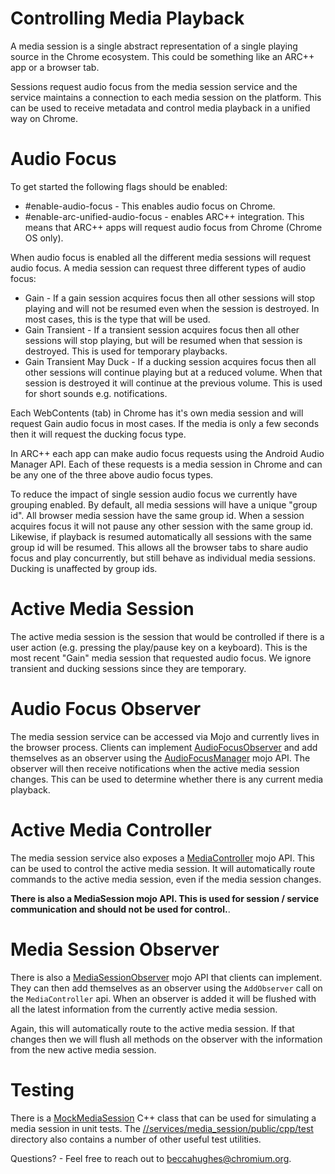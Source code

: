 # Controlling Media Playback

A media session is a single abstract representation of a single playing source
in the Chrome ecosystem. This could be something like an ARC++ app or a browser
tab.

Sessions request audio focus from the media session service and the service
maintains a connection to each media session on the platform. This can be used
to receive metadata and control media playback in a unified way on Chrome.

# Audio Focus

To get started the following flags should be enabled:

* #enable-audio-focus - This enables audio focus on Chrome.
* #enable-arc-unified-audio-focus - enables ARC++ integration. This means that
  ARC++ apps will request audio focus from Chrome (Chrome OS only).

When audio focus is enabled all the different media sessions will request audio
focus. A media session can request three different types of audio focus:

* Gain - If a gain session acquires focus then all other sessions will stop
  playing and will not be resumed even when the session is destroyed. In most
  cases, this is the type that will be used.
* Gain Transient - If a transient session acquires focus then all other sessions
  will stop playing, but will be resumed when that session is destroyed. This is
  used for temporary playbacks.
* Gain Transient May Duck - If a ducking session acquires focus then all other
  sessions will continue playing but at a reduced volume. When that session is
  destroyed it will continue at the previous volume. This is used for short
  sounds e.g. notifications.

Each WebContents (tab) in Chrome has it's own media session and will request
Gain audio focus in most cases. If the media is only a few seconds then it will
request the ducking focus type.

In ARC++ each app can make audio focus requests using the Android Audio Manager
API. Each of these requests is a media session in Chrome and can be any one of
the three above audio focus types.

To reduce the impact of single session audio focus we currently have grouping
enabled. By default, all media sessions will have a unique "group id". All
browser media session have the same group id. When a session acquires focus it
will not pause any other session with the same group id. Likewise, if playback
is resumed automatically all sessions with the same group id will be resumed.
This allows all the browser tabs to share audio focus and play concurrently, but
still behave as individual media sessions. Ducking is unaffected by group ids.

# Active Media Session

The active media session is the session that would be controlled if there is a
user action (e.g. pressing the play/pause key on a keyboard). This is the most
recent "Gain" media session that requested audio focus. We ignore transient and
ducking sessions since they are temporary.

# Audio Focus Observer

The media session service can be accessed via Mojo and currently lives in the
browser process. Clients can implement [AudioFocusObserver](https://cs.chromium.org/chromium/src/services/media_session/public/mojom/media_session.mojom)
and add themselves as an observer using the [AudioFocusManager](https://cs.chromium.org/chromium/src/services/media_session/public/mojom/media_session.mojom)
mojo API. The observer will then receive notifications when the active media
session changes. This can be used to determine whether there is any current
media playback.

# Active Media Controller

The media session service also exposes a [MediaController](https://cs.chromium.org/chromium/src/services/media_session/public/mojom/media_controller.mojom)
mojo API. This can be used to control the active media session. It will
automatically route commands to the active media session, even if the media
session changes.

**There is also a MediaSession mojo API. This is used for session / service
communication and should not be used for control.**.

# Media Session Observer

There is also a [MediaSessionObserver](https://cs.chromium.org/chromium/src/services/media_session/public/mojom/media_session.mojom)
mojo API that clients can implement. They can then add themselves as an observer
using the `AddObserver` call on the `MediaController` api. When an observer is
added it will be flushed with all the latest information from the currently
active media session.

Again, this will automatically route to the active media session. If that
changes then we will flush all methods on the observer with the information from
the new active media session.

# Testing

There is a [MockMediaSession](https://cs.chromium.org/chromium/src/services/media_session/public/cpp/test/mock_media_session.h)
C++ class that can be used for simulating a media session in unit tests. The
[//services/media_session/public/cpp/test](https://cs.chromium.org/chromium/src/services/media_session/public/cpp/test/)
directory also contains a number of other useful test utilities.

Questions? - Feel free to reach out to beccahughes@chromium.org.
